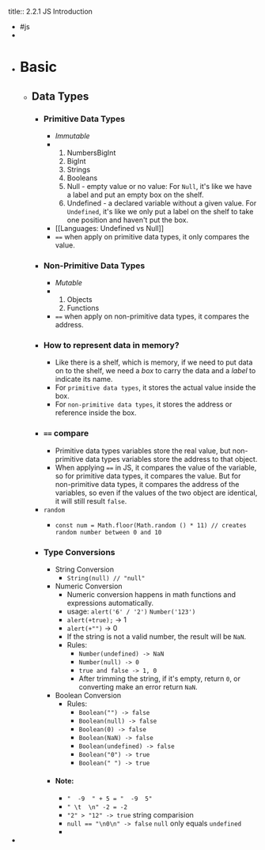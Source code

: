 title:: 2.2.1 JS Introduction

- #js
-
- # Basic
	- ## Data Types
		- ### Primitive Data Types
			- *Immutable*
			- 1. NumbersBigInt
			  2. BigInt
			  3. Strings 
			  4. Booleans
			  5. Null - empty value or no value: For `Null`, it's like we have a label and put an empty box on the shelf.
			  6. Undefined - a declared variable without a given value. For `Undefined`, it's like we only put a label on the shelf to take one position and haven't put the box.
			- [[Languages: Undefined vs Null]]
			- `==` when apply on primitive data types, it only compares the value.
		- ### Non-Primitive Data Types
			- *Mutable*
			- 1. Objects
			  2. Functions
			- `==` when apply on non-primitive data types, it compares the address.
		- ### How to represent data in memory?
			- Like there is a shelf, which is memory, if we need to put data on to the shelf, we need a *box* to carry the data and a *label* to indicate its name.
			- For `primitive data types`, it stores the actual value inside the box.
			- For `non-primitive data types`, it stores the address or reference inside the box.
		- ### `==` compare
			- Primitive data types variables store the real value, but non-primitive data types variables store the address to that object.
			- When applying `==` in JS, it compares the value of the variable, so for primitive data types, it compares the value. But for non-primitive data types, it compares the address of the variables, so even if the values of the two object are identical, it will still result `false`.
		- `random`
			- ```Js
			  const num = Math.floor(Math.random () * 11) // creates random number between 0 and 10
			  ```
		- ### Type Conversions
			- String Conversion
				- `String(null) // "null"`
			- Numeric Conversion
				- Numeric conversion happens in math functions and expressions automatically.
				- usage: `alert('6' / '2')` `Number('123')`
				- `alert(+true);` -> 1
				- `alert(+"")` -> 0
				- If the string is not a valid number, the result will be `NaN`.
				- Rules:
					- `Number(undefined) -> NaN`
					- `Number(null) -> 0`
					- `true and false -> 1, 0`
					- After trimming the string, if it's empty, return `0`, or converting make an error return `NaN`.
			- Boolean Conversion
				- Rules:
					- `Boolean("") -> false`
					- `Boolean(null) -> false`
					- `Boolean(0) -> false`
					- `Boolean(NaN) -> false`
					- `Boolean(undefined) -> false`
					- `Boolean("0") -> true`
					- `Boolean(" ") -> true`
			- #### Note:
				- `"  -9  " + 5 = "  -9  5"`
				- `" \t  \n" -2 = -2`
				- `"2" > "12" -> true` string comparision
				- `null == "\n0\n" -> false` `null` only equals `undefined`
				-
-